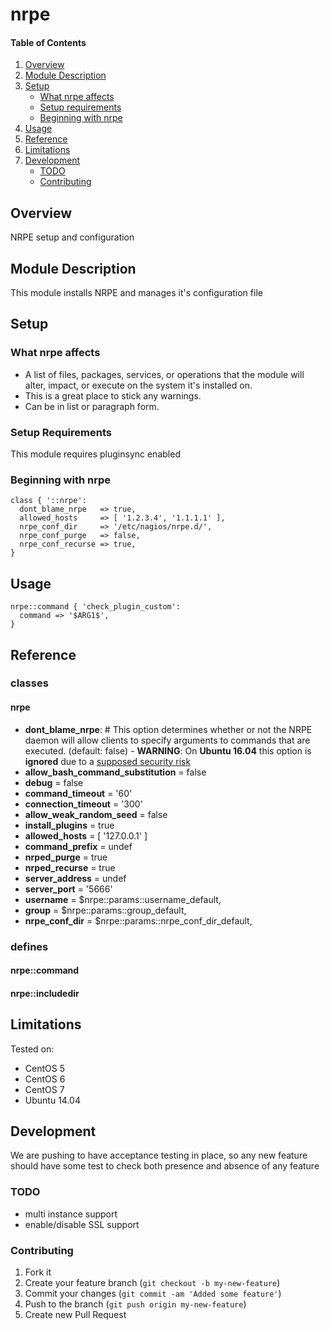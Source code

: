 # nrpe

#### Table of Contents

1. [Overview](#overview)
2. [Module Description](#module-description)
3. [Setup](#setup)
    * [What nrpe affects](#what-nrpe-affects)
    * [Setup requirements](#setup-requirements)
    * [Beginning with nrpe](#beginning-with-nrpe)
4. [Usage](#usage)
5. [Reference](#reference)
5. [Limitations](#limitations)
6. [Development](#development)
    * [TODO](#todo)
    * [Contributing](#contributing)

## Overview

NRPE setup and configuration

## Module Description

This module installs NRPE and manages it's configuration file

## Setup

### What nrpe affects

* A list of files, packages, services, or operations that the module will alter,
  impact, or execute on the system it's installed on.
* This is a great place to stick any warnings.
* Can be in list or paragraph form.

### Setup Requirements

This module requires pluginsync enabled

### Beginning with nrpe

```puppet
class { '::nrpe':
  dont_blame_nrpe   => true,
  allowed_hosts     => [ '1.2.3.4', '1.1.1.1' ],
  nrpe_conf_dir     => '/etc/nagios/nrpe.d/',
  nrpe_conf_purge   => false,
  nrpe_conf_recurse => true,
}
```

## Usage

```puppet
nrpe::command { 'check_plugin_custom':
  command => '$ARG1$',
}
```

## Reference

### classes

#### nrpe

 * **dont_blame_nrpe**: # This option determines whether or not the NRPE daemon will allow clients to specify arguments to commands that are executed. (default: false) - **WARNING**: On **Ubuntu 16.04** this option is **ignored** due to a [supposed security risk](https://bugs.debian.org/cgi-bin/bugreport.cgi?bug=756479)
 * **allow_bash_command_substitution** = false
 * **debug**                           = false
 * **command_timeout**                 = '60'
 * **connection_timeout**              = '300'
 * **allow_weak_random_seed**          = false
 * **install_plugins**                 = true
 * **allowed_hosts**                   = [ '127.0.0.1' ]
 * **command_prefix**                  = undef
 * **nrped_purge**                     = true
 * **nrped_recurse**                   = true
 * **server_address**                  = undef
 * **server_port**                     = '5666'
 * **username**                        = $nrpe::params::username_default,
 * **group**                           = $nrpe::params::group_default,
 * **nrpe_conf_dir**                   = $nrpe::params::nrpe_conf_dir_default,

### defines

#### nrpe::command

#### nrpe::includedir

## Limitations

Tested on:
* CentOS 5
* CentOS 6
* CentOS 7
* Ubuntu 14.04

## Development

We are pushing to have acceptance testing in place, so any new feature should
have some test to check both presence and absence of any feature

### TODO

* multi instance support
* enable/disable SSL support

### Contributing

1. Fork it
2. Create your feature branch (`git checkout -b my-new-feature`)
3. Commit your changes (`git commit -am 'Added some feature'`)
4. Push to the branch (`git push origin my-new-feature`)
5. Create new Pull Request
